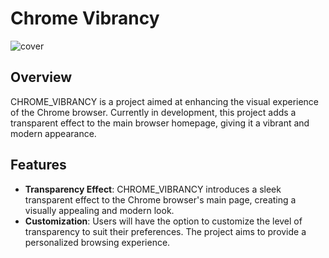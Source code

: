 # Chrome Vibrancy

![cover](./cover.png)

## Overview

CHROME_VIBRANCY is a project aimed at enhancing the visual experience of the Chrome browser. Currently in development, this project adds a transparent effect to the main browser homepage, giving it a vibrant and modern appearance.

## Features

- **Transparency Effect**: CHROME_VIBRANCY introduces a sleek transparent effect to the Chrome browser's main page, creating a visually appealing and modern look.
- **Customization**: Users will have the option to customize the level of transparency to suit their preferences. The project aims to provide a personalized browsing experience.

